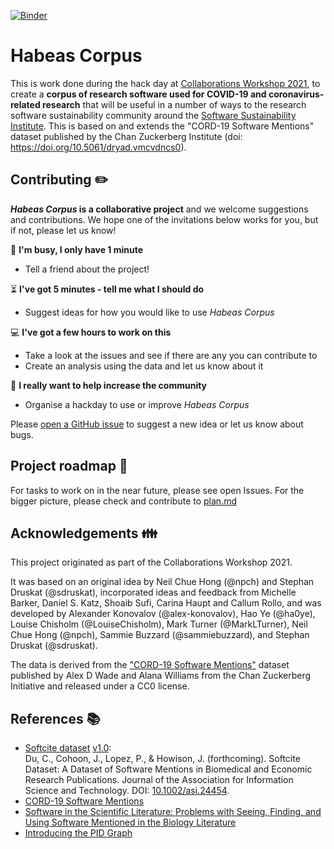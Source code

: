 [![Binder](https://mybinder.org/badge.svg)](https://mybinder.org/v2/gh/softwaresaved/habeas-corpus/main)

# Habeas Corpus

This is work done during the hack day at [Collaborations Workshop 2021](https://www.software.ac.uk/cw21), to create a **corpus of research software used for COVID-19 and coronavirus-related research** that will be useful in a number of ways to the research software sustainability community around the [Software Sustainability Institute](https://www.software.ac.uk/). This is based on and extends the "CORD-19 Software Mentions" dataset published by the Chan Zuckerberg Institute (doi: https://doi.org/10.5061/dryad.vmcvdncs0).

## Contributing :pencil2:

**_Habeas Corpus_ is a collaborative project** and we welcome suggestions and contributions. We hope one of the invitations below works for you, but if not, please let us know!

:running: **I'm busy, I only have 1 minute**
- Tell a friend about the project!

:hourglass_flowing_sand: **I've got 5 minutes - tell me what I should do**
- Suggest ideas for how you would like to use _Habeas Corpus_

:computer: **I've got a few hours to work on this**
- Take a look at the issues and see if there are any you can contribute to
- Create an analysis using the data and let us know about it

:tada: **I really want to help increase the community**
- Organise a hackday to use or improve _Habeas Corpus_

Please [open a GitHub issue](https://github.com/softwaresaved/habeas-corpus/issues) to suggest a new idea or let us know about bugs.

## Project roadmap :checkered_flag:
For tasks to work on in the near future, please see open Issues. 
For the bigger picture, please check and contribute to [plan.md](docs/plan.md)

## Acknowledgements :family:

This project originated as part of the Collaborations Workshop 2021.

It was based on an original idea by Neil Chue Hong (@npch) and Stephan Druskat (@sdruskat), incorporated ideas and feedback from Michelle Barker, Daniel S. Katz, Shoaib Sufi, Carina Haupt and Callum Rollo, and was developed by Alexander Konovalov (@alex-konovalov), Hao Ye (@ha0ye), Louise Chisholm (@LouiseChisholm), Mark Turner (@MarkLTurner), Neil Chue Hong (@npch), Sammie Buzzard (@sammiebuzzard), and Stephan Druskat (@sdruskat).

The data is derived from the ["CORD-19 Software Mentions"](https://datadryad.org/stash/dataset/doi:10.5061/dryad.vmcvdncs0) dataset published by Alex D Wade and Alana Williams from the Chan Zuckerberg Initiative and released under a CC0 license. 

## References :books:

- [Softcite dataset](https://github.com/howisonlab/softcite-dataset) [v1.0](https://github.com/howisonlab/softcite-dataset/releases/tag/v1.0):  
Du, C., Cohoon, J., Lopez, P., & Howison, J. (forthcoming). Softcite Dataset: A Dataset of Software Mentions in Biomedical and Economic Research Publications. Journal of the Association for Information Science and Technology. DOI: [10.1002/asi.24454](https://doi.org/10.1002/asi.24454).
- [CORD-19 Software Mentions](https://datadryad.org/stash/dataset/doi:10.5061/dryad.vmcvdncs0)
- [Software in the Scientific Literature: Problems with Seeing, Finding, and Using Software Mentioned in the Biology Literature](http://james.howison.name/pubs/howison-bullard-2015-software-citation.pdf)
- [Introducing the PID Graph](https://www.project-freya.eu/en/blogs/blogs/the-pid-graph)

